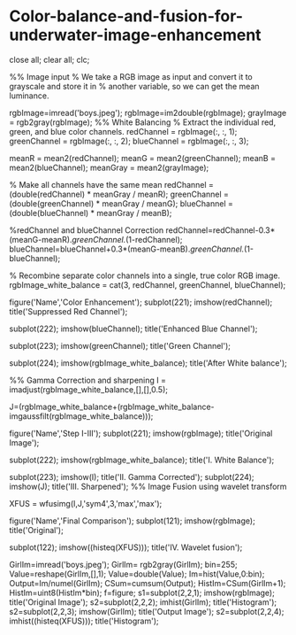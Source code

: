 # Color-balance-and-fusion-for-underwater-image-enhancement

close all;
clear all;
clc;

%% Image input
% We take a RGB image as input and convert it to grayscale and store it in
% another variable, so we can get the mean luminance.

rgbImage=imread('boys.jpeg');
rgbImage=im2double(rgbImage);
grayImage = rgb2gray(rgbImage); 
%% White Balancing
% Extract the individual red, green, and blue color channels.
redChannel = rgbImage(:, :, 1);
greenChannel = rgbImage(:, :, 2);
blueChannel = rgbImage(:, :, 3);

meanR = mean2(redChannel);
meanG = mean2(greenChannel);
meanB = mean2(blueChannel);
meanGray = mean2(grayImage);

% Make all channels have the same mean
redChannel = (double(redChannel) * meanGray / meanR);
greenChannel = (double(greenChannel) * meanGray / meanG);
blueChannel = (double(blueChannel) * meanGray / meanB);

%redChannel and blueChannel Correction
redChannel=redChannel-0.3*(meanG-meanR).*greenChannel.*(1-redChannel);
blueChannel=blueChannel+0.3*(meanG-meanB).*greenChannel.*(1-blueChannel);


% Recombine separate color channels into a single, true color RGB image.
rgbImage_white_balance = cat(3, redChannel, greenChannel, blueChannel);

figure('Name','Color Enhancement');
subplot(221);
imshow(redChannel);
title('Suppressed Red Channel');

subplot(222);
imshow(blueChannel);
title('Enhanced Blue Channel');

subplot(223);
imshow(greenChannel);
title('Green Channel');

subplot(224);
imshow(rgbImage_white_balance);
title('After White balance');

%% Gamma Correction and sharpening
I = imadjust(rgbImage_white_balance,[],[],0.5);
            
J=(rgbImage_white_balance+(rgbImage_white_balance-imgaussfilt(rgbImage_white_balance)));

figure('Name','Step I-III');
subplot(221);
imshow(rgbImage);
title('Original Image');

subplot(222);
imshow(rgbImage_white_balance);
title('I. White Balance');

subplot(223);
imshow(I);
title('II. Gamma Corrected');
subplot(224);
imshow(J);
title('III. Sharpened');
%% Image Fusion using wavelet transform

XFUS = wfusimg(I,J,'sym4',3,'max','max');

figure('Name','Final Comparison');
subplot(121);
imshow(rgbImage);
title('Original');

subplot(122);
imshow((histeq(XFUS)));
title('IV. Wavelet fusion');

GirlIm=imread('boys.jpeg');
GirlIm= rgb2gray(GirlIm);
bin=255;
Value=reshape(GirlIm,[],1);
Value=double(Value);
Im=hist(Value,0:bin);
Output=Im/numel(GirlIm);
CSum=cumsum(Output);
HistIm=CSum(GirlIm+1);
HistIm=uint8(HistIm*bin);
f=figure;
s1=subplot(2,2,1);
imshow(rgbImage);
title('Original Image');
s2=subplot(2,2,2);
imhist(GirlIm);
title('Histogram');
s2=subplot(2,2,3);
imshow(GirlIm);
title('Output Image');
s2=subplot(2,2,4);
imhist((histeq(XFUS)));
title('Histogram');


